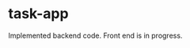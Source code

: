 # task-app
<!-- https://appfor-manage-task.herokuapp.com -->

<p>Implemented backend code. Front end is in progress.</p>
